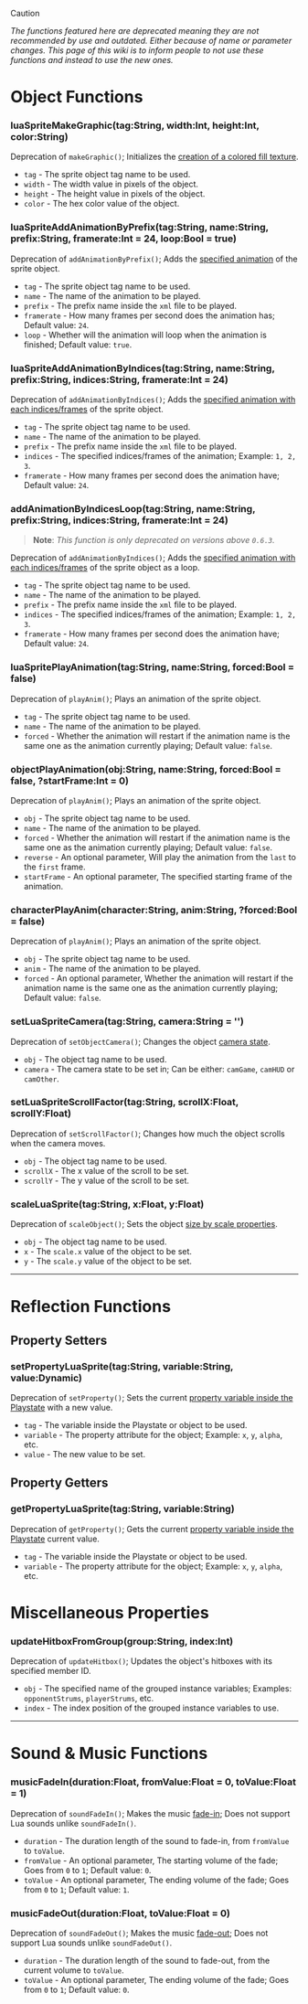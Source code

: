 > [!CAUTION] 
> _The functions featured here are deprecated meaning they are not recommended by use and outdated. Either because of name or parameter changes. This page of this wiki is to inform people to not use these functions and instead to use the new ones._

# Object Functions
### luaSpriteMakeGraphic(tag:String, width:Int, height:Int, color:String)
Deprecation of `makeGraphic()`; Initializes the <ins>creation of a colored fill texture</ins>. 

- `tag` - The sprite object tag name to be used.
- `width` - The width value in pixels of the object.
- `height` - The height value in pixels of the object.
- `color` - The hex color value of the object.

### luaSpriteAddAnimationByPrefix(tag:String, name:String, prefix:String, framerate:Int = 24, loop:Bool = true)
Deprecation of `addAnimationByPrefix()`; Adds the <ins>specified animation</ins> of the sprite object.

- `tag` - The sprite object tag name to be used.
- `name` - The name of the animation to be played.
- `prefix` - The prefix name inside the `xml` file to be played.
- `framerate` - How many frames per second does the animation has; Default value: `24`.
- `loop` - Whether will the animation will loop when the animation is finished; Default value: `true`.

### luaSpriteAddAnimationByIndices(tag:String, name:String, prefix:String, indices:String, framerate:Int = 24)
Deprecation of `addAnimationByIndices()`; Adds the <ins>specified animation with each indices/frames</ins> of the sprite object.

- `tag` - The sprite object tag name to be used.
- `name` - The name of the animation to be played.
- `prefix` - The prefix name inside the `xml` file to be played.
- `indices` - The specified indices/frames of the animation; Example: `1, 2, 3`.
- `framerate` - How many frames per second does the animation have; Default value: `24`.

### addAnimationByIndicesLoop(tag:String, name:String, prefix:String, indices:String, framerate:Int = 24)
> **Note**: _This function is only deprecated on versions above `0.6.3`._

Deprecation of `addAnimationByIndices()`; Adds the <ins>specified animation with each indices/frames</ins> of the sprite object as a loop.

- `tag` - The sprite object tag name to be used.
- `name` - The name of the animation to be played.
- `prefix` - The prefix name inside the `xml` file to be played.
- `indices` - The specified indices/frames of the animation; Example: `1, 2, 3`.
- `framerate` - How many frames per second does the animation have; Default value: `24`.

### luaSpritePlayAnimation(tag:String, name:String, forced:Bool = false)
Deprecation of `playAnim()`; Plays an animation of the sprite object.

- `tag` - The sprite object tag name to be used.
- `name` - The name of the animation to be played.
- `forced` - Whether the animation will restart if the animation name is the same one as the animation currently playing; Default value: `false`.

### objectPlayAnimation(obj:String, name:String, forced:Bool = false, ?startFrame:Int = 0)
Deprecation of `playAnim()`; Plays an animation of the sprite object.

- `obj` - The sprite object tag name to be used.
- `name` - The name of the animation to be played.
- `forced` - Whether the animation will restart if the animation name is the same one as the animation currently playing; Default value: `false`.
- `reverse` - An optional parameter, Will play the animation from the `last` to the `first` frame.
- `startFrame` - An optional parameter, The specified starting frame of the animation.

### characterPlayAnim(character:String, anim:String, ?forced:Bool = false)
Deprecation of `playAnim()`; Plays an animation of the sprite object.

- `obj` - The sprite object tag name to be used.
- `anim` - The name of the animation to be played.
- `forced` - An optional parameter, Whether the animation will restart if the animation name is the same one as the animation currently playing; Default value: `false`.

### setLuaSpriteCamera(tag:String, camera:String = '')
Deprecation of `setObjectCamera()`; Changes the object <ins>camera state</ins>.

- `obj` - The object tag name to be used.
- `camera` - The camera state to be set in; Can be either: `camGame`, `camHUD` or `camOther`.

### setLuaSpriteScrollFactor(tag:String, scrollX:Float, scrollY:Float)
Deprecation of `setScrollFactor()`; Changes how much the object scrolls when the camera moves.

- `obj` - The object tag name to be used.
- `scrollX` - The x value of the scroll to be set.
- `scrollY` - The y value of the scroll to be set.

### scaleLuaSprite(tag:String, x:Float, y:Float)
Deprecation of `scaleObject()`; Sets the object <ins>size by scale properties</ins>.

- `obj` - The object tag name to be used.
- `x` - The `scale.x` value of the object to be set.
- `y` - The `scale.y` value of the object to be set.

***

# Reflection Functions
## Property Setters
### setPropertyLuaSprite(tag:String, variable:String, value:Dynamic)
Deprecation of `setProperty()`; Sets the current <ins>property variable inside the Playstate</ins> with a new value.

- `tag` - The variable inside the Playstate or object to be used.
- `variable` - The property attribute for the object; Example: `x`, `y`, `alpha`, etc.
- `value` - The new value to be set.

## Property Getters
### getPropertyLuaSprite(tag:String, variable:String)
Deprecation of `getProperty()`; Gets the current <ins>property variable inside the Playstate</ins> current value.

- `tag` - The variable inside the Playstate or object to be used.
- `variable` - The property attribute for the object; Example: `x`, `y`, `alpha`, etc.

# Miscellaneous Properties
### updateHitboxFromGroup(group:String, index:Int)
Deprecation of `updateHitbox()`; Updates the object's hitboxes with its specified member ID.

- `obj` - The specified name of the grouped instance variables; Examples: `opponentStrums`, `playerStrums`, etc.
- `index` - The index position of the grouped instance variables to use.

***

# Sound & Music Functions
### musicFadeIn(duration:Float, fromValue:Float = 0, toValue:Float = 1)
Deprecation of `soundFadeIn()`; Makes the music <ins>fade-in</ins>; Does not support Lua sounds unlike `soundFadeIn()`.

- `duration` - The duration length of the sound to fade-in, from `fromValue` to `toValue`.
- `fromValue` - An optional parameter, The starting volume of the fade; Goes from `0` to `1`; Default value: `0`.
- `toValue` - An optional parameter, The ending volume of the fade; Goes from `0` to `1`; Default value: `1`.

### musicFadeOut(duration:Float, toValue:Float = 0)
Deprecation of `soundFadeOut()`; Makes the music <ins>fade-out</ins>; Does not support Lua sounds unlike `soundFadeOut()`.

- `duration` - The duration length of the sound to fade-out, from the current volume to `toValue`.
- `toValue` - An optional parameter, The ending volume of the fade; Goes from `0` to `1`; Default value: `0`.